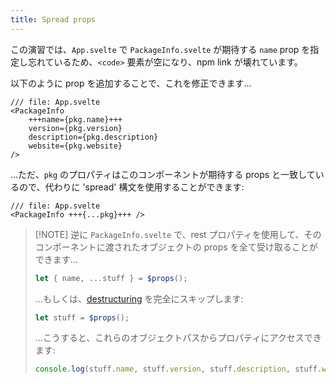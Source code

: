```yaml
---
title: Spread props
---
```


この演習では、`App.svelte` で `PackageInfo.svelte` が期待する `name` prop を指定し忘れているため、`<code>` 要素が空になり、npm link が壊れています。

以下のように prop を追加することで、これを修正できます…

```svelte
/// file: App.svelte
<PackageInfo
	+++name={pkg.name}+++
	version={pkg.version}
	description={pkg.description}
	website={pkg.website}
/>
```

…ただ、`pkg` のプロパティはこのコンポーネントが期待する props と一致しているので、代わりに 'spread' 構文を使用することができます:

```svelte
/// file: App.svelte
<PackageInfo +++{...pkg}+++ />
```

> [!NOTE] 逆に `PackageInfo.svelte` で、rest プロパティを使用して、そのコンポーネントに渡されたオブジェクトの props を全て受け取ることができます...
>
> ```js
> let { name, ...stuff } = $props();
> ```
>
> ...もしくは、[destructuring](https://developer.mozilla.org/en-US/docs/Web/JavaScript/Reference/Operators/Destructuring_assignment) を完全にスキップします:
>
> ```js
> let stuff = $props();
> ```
>
> ...こうすると、これらのオブジェクトパスからプロパティにアクセスできます:
>
> ```js
> console.log(stuff.name, stuff.version, stuff.description, stuff.website);
> ```
